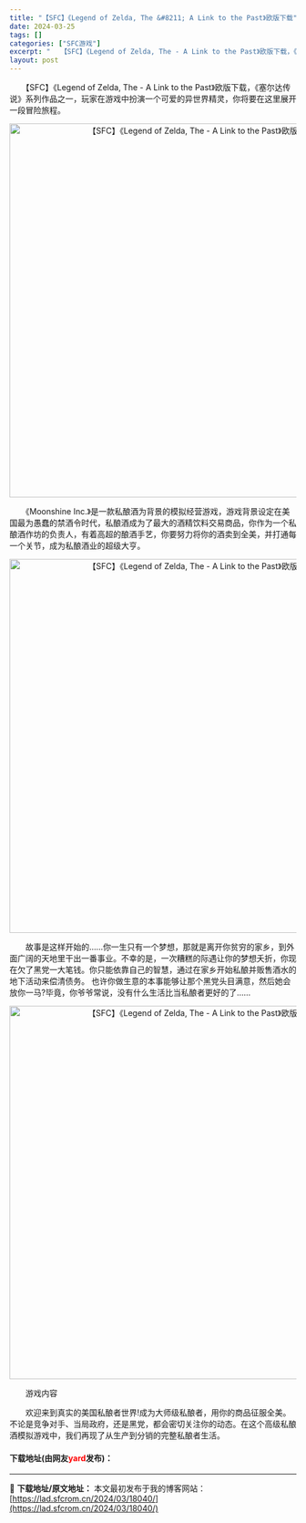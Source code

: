 ```yaml
---
title: "【SFC】《Legend of Zelda, The &#8211; A Link to the Past》欧版下载"
date: 2024-03-25
tags: []
categories: ["SFC游戏"]
excerpt: "　　【SFC】《Legend of Zelda, The - A Link to the Past》欧版下载，《塞尔达传说》系列作品之一，玩家在游戏中扮演一个可爱的异世界精灵，你将要在这里展开一段冒险旅程。 　　《Moonshine Inc.》是一款私酿酒为背景的模拟经营游戏，游戏背景设定在美国最为&hellip;"
layout: post
---
```


 <p>　　【SFC】《Legend of Zelda, The - A Link to the Past》欧版下载，《塞尔达传说》系列作品之一，玩家在游戏中扮演一个可爱的异世界精灵，你将要在这里展开一段冒险旅程。</p> <p align="center"><img align="" border="0" src="https://lad.sfcrom.cn/wp-content/uploads/2024/03/20240324_6600bddd92fab.png" width="656" alt="【SFC】《Legend of Zelda, The - A Link to the Past》欧版下载" /></p> <p>　　《Moonshine Inc.》是一款私酿酒为背景的模拟经营游戏，游戏背景设定在美国最为愚蠢的禁酒令时代，私酿酒成为了最大的酒精饮料交易商品，你作为一个私酿酒作坊的负责人，有着高超的酿酒手艺，你要努力将你的酒卖到全美，并打通每一个关节，成为私酿酒业的超级大亨。</p> <p align="center"><img align="" border="0" src="https://lad.sfcrom.cn/wp-content/uploads/2024/03/20240324_6600bddf536ed.png" width="656" alt="【SFC】《Legend of Zelda, The - A Link to the Past》欧版下载" /></p> <p>　　故事是这样开始的&hellip;&hellip;你一生只有一个梦想，那就是离开你贫穷的家乡，到外面广阔的天地里干出一番事业。不幸的是，一次糟糕的际遇让你的梦想夭折，你现在欠了黑党一大笔钱。你只能依靠自己的智慧，通过在家乡开始私酿并贩售酒水的地下活动来偿清债务。 也许你做生意的本事能够让那个黑党头目满意，然后她会放你一马?毕竟，你爷爷常说，没有什么生活比当私酿者更好的了&hellip;&hellip;</p> <p align="center"><img align="" border="0" src="https://lad.sfcrom.cn/wp-content/uploads/2024/03/20240324_6600bde11eeb2.png" width="655" alt="【SFC】《Legend of Zelda, The - A Link to the Past》欧版下载" /></p> <p>　　游戏内容</p> <p>　　欢迎来到真实的美国私酿者世界!成为大师级私酿者，用你的商品征服全美。不论是竞争对手、当局政府，还是黑党，都会密切关注你的动态。在这个高级私酿酒模拟游戏中，我们再现了从生产到分销的完整私酿者生活。</p> <p><h4>下载地址(由网友<font color="red">yard</font>发布)：</h4></p> 

---
📖 **下载地址/原文地址：** 本文最初发布于我的博客网站：[https://lad.sfcrom.cn/2024/03/18040/](https://lad.sfcrom.cn/2024/03/18040/)
